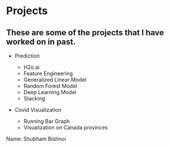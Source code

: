 # Projects

## These are some of the projects that I have worked on in past.

- Prediction
    - H2o.ai
    - Feature Engineering
    - Generalized Linear Model
    - Random Forest Model
    - Deep Learning Model
    - Stacking

- Covid Visualization
    - Running Bar Graph
    - Visualization on Canada provinces



Name: Shubham Bishnoi
